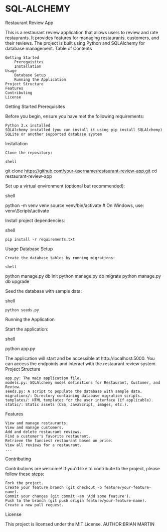 # SQL-ALCHEMY
Restaurant Review App

This is a restaurant review application that allows users to review and rate restaurants. It provides features for managing restaurants, customers, and their reviews. The project is built using Python and SQLAlchemy for database management.
Table of Contents

    Getting Started
        Prerequisites
        Installation
    Usage
        Database Setup
        Running the Application
    Project Structure
    Features
    Contributing
    License

Getting Started
Prerequisites

Before you begin, ensure you have met the following requirements:

    Python 3.x installed
    SQLAlchemy installed (you can install it using pip install SQLAlchemy)
    SQLite or another supported database system

Installation

    Clone the repository:

    shell

git clone https://github.com/your-username/restaurant-review-app.git
cd restaurant-review-app

Set up a virtual environment (optional but recommended):

shell

python -m venv venv
source venv/bin/activate  # On Windows, use: venv\Scripts\activate

Install project dependencies:

shell

    pip install -r requirements.txt

Usage
Database Setup

    Create the database tables by running migrations:

    shell

python manage.py db init
python manage.py db migrate
python manage.py db upgrade

Seed the database with sample data:

shell

    python seeds.py

Running the Application

Start the application:

shell

python app.py

The application will start and be accessible at http://localhost:5000. You can access the endpoints and interact with the restaurant review system.
Project Structure

    app.py: The main application file.
    models.py: SQLAlchemy model definitions for Restaurant, Customer, and Review.
    seeds.py: A script to populate the database with sample data.
    migrations/: Directory containing database migration scripts.
    templates/: HTML templates for the user interface (if applicable).
    static/: Static assets (CSS, JavaScript, images, etc.).

Features

    View and manage restaurants.
    View and manage customers.
    Add and delete restaurant reviews.
    Find a customer's favorite restaurant.
    Retrieve the fanciest restaurant based on price.
    View all reviews for a restaurant.
    ...

Contributing

Contributions are welcome! If you'd like to contribute to the project, please follow these steps:

    Fork the project.
    Create your feature branch (git checkout -b feature/your-feature-name).
    Commit your changes (git commit -am 'Add some feature').
    Push to the branch (git push origin feature/your-feature-name).
    Create a new pull request.

License

This project is licensed under the MIT License.
AUTHOR:BRIAN MARTIN
